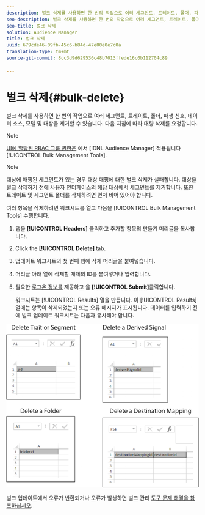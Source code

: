 ```yaml
---
description: 벌크 삭제를 사용하면 한 번의 작업으로 여러 세그먼트, 트레이트, 폴더, 파생 신호, 데이터 소스, 모델 및 대상을 제거할 수 있습니다. 다음 지침에 따라 대량 삭제를 요청합니다.
seo-description: 벌크 삭제를 사용하면 한 번의 작업으로 여러 세그먼트, 트레이트, 폴더, 파생 신호, 데이터 소스, 모델 및 대상을 제거할 수 있습니다. 다음 지침에 따라 대량 삭제를 요청합니다.
seo-title: 벌크 삭제
solution: Audience Manager
title: 벌크 삭제
uuid: 679cde46-09fb-45c6-b84d-47e00e0e7c0a
translation-type: tm+mt
source-git-commit: 8cc3d9d629536c48b7013ffede16c0b112704c89

---
```



# 벌크 삭제{#bulk-delete}

벌크 삭제를 사용하면 한 번의 작업으로 여러 세그먼트, 트레이트, 폴더, 파생 신호, 데이터 소스, 모델 및 대상을 제거할 수 있습니다. 다음 지침에 따라 대량 삭제를 요청합니다.

<!-- 

<p>t_bulk_delete.xml </p>

 -->

>[!NOTE]
>
>[UI에 할당된 RBAC 그룹 권한은](../../features/administration/administration-overview.md) 에서 [!DNL Audience Manager] 적용됩니다 [!UICONTROL Bulk Management Tools].

>[!NOTE]
>
>대상에 매핑된 세그먼트가 있는 경우 대상 매핑에 대한 벌크 삭제가 실패합니다. 대상을 벌크 삭제하기 전에 사용자 인터페이스의 해당 대상에서 세그먼트를 제거합니다. 또한 트레이트 및 세그먼트 폴더를 삭제하려면 먼저 비어 있어야 합니다.

여러 항목을 삭제하려면 워크시트를 열고 다음을 [!UICONTROL Bulk Management Tools] 수행합니다.

1. 탭을 **[!UICONTROL Headers]** 클릭하고 추가할 항목의 만들기 머리글을 복사합니다.
2. Click the **[!UICONTROL Delete]** tab.
3. 업데이트 워크시트의 첫 번째 행에 삭제 머리글을 붙여넣습니다.
4. 머리글 아래 열에 삭제할 개체의 ID를 붙여넣거나 입력합니다.
5. 필요한 [로그온 정보를](../../reference/bulk-management-tools/bulk-management-intro.md#auth-reqs) 제공하고 을 **[!UICONTROL Submit]**&#x200B;클릭합니다.

   워크시트는 [!UICONTROL Results] 열을 만듭니다. 이 [!UICONTROL Results] 열에는 항목이 삭제되었는지 또는 오류 메시지가 표시됩니다.
데이터를 입력하기 전에 벌크 업데이트 워크시트는 다음과 유사해야 합니다.

![](assets/delete.png)

벌크 업데이트에서 오류가 반환되거나 오류가 발생하면 벌크 관리 [도구 문제 해결을 참조하십시오](../../reference/bulk-management-tools/bulk-troubleshooting.md).
